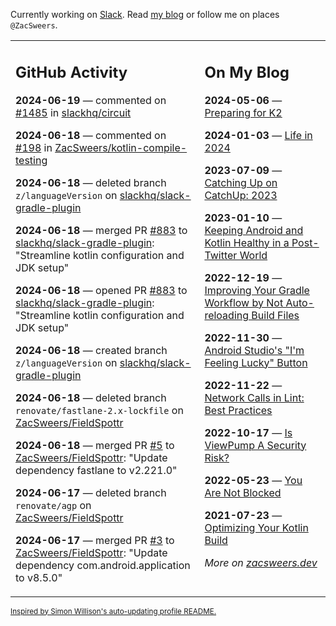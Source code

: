 Currently working on [Slack](https://slack.com/). Read [my blog](https://zacsweers.dev/) or follow me on places `@ZacSweers`.

<table><tr><td valign="top" width="60%">

## GitHub Activity
<!-- githubActivity starts -->
**2024-06-19** — commented on [#1485](https://github.com/slackhq/circuit/issues/1485#issuecomment-2177599860) in [slackhq/circuit](https://github.com/slackhq/circuit)

**2024-06-18** — commented on [#198](https://github.com/ZacSweers/kotlin-compile-testing/issues/198#issuecomment-2177143990) in [ZacSweers/kotlin-compile-testing](https://github.com/ZacSweers/kotlin-compile-testing)

**2024-06-18** — deleted branch `z/languageVersion` on [slackhq/slack-gradle-plugin](https://github.com/slackhq/slack-gradle-plugin)

**2024-06-18** — merged PR [#883](https://github.com/slackhq/slack-gradle-plugin/pull/883) to [slackhq/slack-gradle-plugin](https://github.com/slackhq/slack-gradle-plugin): "Streamline kotlin configuration and JDK setup"

**2024-06-18** — opened PR [#883](https://github.com/slackhq/slack-gradle-plugin/pull/883) to [slackhq/slack-gradle-plugin](https://github.com/slackhq/slack-gradle-plugin): "Streamline kotlin configuration and JDK setup"

**2024-06-18** — created branch `z/languageVersion` on [slackhq/slack-gradle-plugin](https://github.com/slackhq/slack-gradle-plugin)

**2024-06-18** — deleted branch `renovate/fastlane-2.x-lockfile` on [ZacSweers/FieldSpottr](https://github.com/ZacSweers/FieldSpottr)

**2024-06-18** — merged PR [#5](https://github.com/ZacSweers/FieldSpottr/pull/5) to [ZacSweers/FieldSpottr](https://github.com/ZacSweers/FieldSpottr): "Update dependency fastlane to v2.221.0"

**2024-06-17** — deleted branch `renovate/agp` on [ZacSweers/FieldSpottr](https://github.com/ZacSweers/FieldSpottr)

**2024-06-17** — merged PR [#3](https://github.com/ZacSweers/FieldSpottr/pull/3) to [ZacSweers/FieldSpottr](https://github.com/ZacSweers/FieldSpottr): "Update dependency com.android.application to v8.5.0"
<!-- githubActivity ends -->
</td><td valign="top" width="40%">

## On My Blog
<!-- blog starts -->
**2024-05-06** — [Preparing for K2](https://www.zacsweers.dev/preparing-for-k2/)

**2024-01-03** — [Life in 2024](https://www.zacsweers.dev/life-in-2024/)

**2023-07-09** — [Catching Up on CatchUp: 2023](https://www.zacsweers.dev/catching-up-on-catchup-2023/)

**2023-01-10** — [Keeping Android and Kotlin Healthy in a Post-Twitter World](https://www.zacsweers.dev/keeping-android-healthy/)

**2022-12-19** — [Improving Your Gradle Workflow by Not Auto-reloading Build Files](https://www.zacsweers.dev/improving-your-workflow-by-not-auto-reloading-build-files/)

**2022-11-30** — [Android Studio's "I'm Feeling Lucky" Button](https://www.zacsweers.dev/android-studios-im-feeling-lucky-button/)

**2022-11-22** — [Network Calls in Lint: Best Practices](https://www.zacsweers.dev/network-calls-in-lint-best-practices/)

**2022-10-17** — [Is ViewPump A Security Risk?](https://www.zacsweers.dev/is-viewpump-a-security-risk/)

**2022-05-23** — [You Are Not Blocked](https://www.zacsweers.dev/you-are-not-blocked/)

**2021-07-23** — [Optimizing Your Kotlin Build](https://www.zacsweers.dev/optimizing-your-kotlin-build/)
<!-- blog ends -->
_More on [zacsweers.dev](https://zacsweers.dev/)_
</td></tr></table>

<sub><a href="https://simonwillison.net/2020/Jul/10/self-updating-profile-readme/">Inspired by Simon Willison's auto-updating profile README.</a></sub>